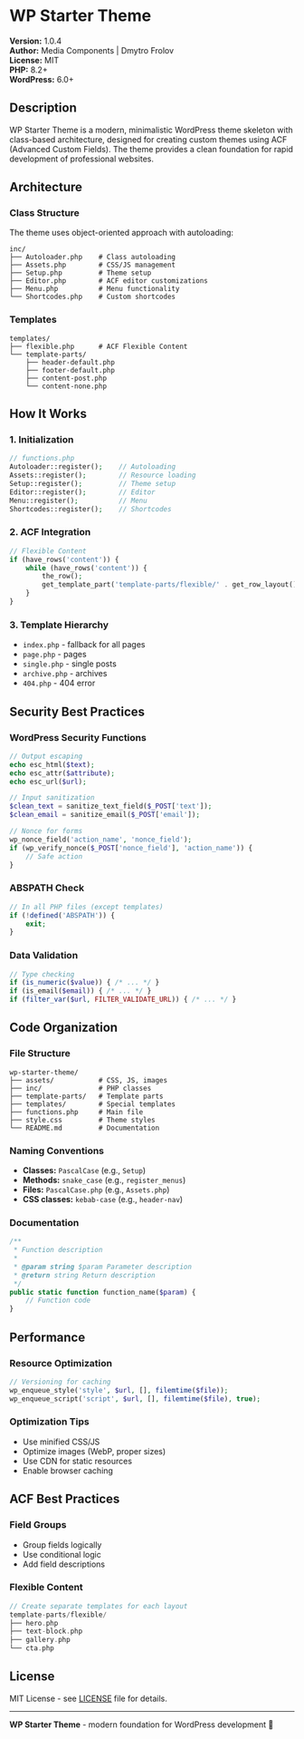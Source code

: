 # WP Starter Theme

**Version:** 1.0.4  
**Author:** Media Components | Dmytro Frolov  
**License:** MIT  
**PHP:** 8.2+  
**WordPress:** 6.0+

## Description

WP Starter Theme is a modern, minimalistic WordPress theme skeleton with class-based architecture, designed for creating custom themes using ACF (Advanced Custom Fields). The theme provides a clean foundation for rapid development of professional websites.

## Architecture

### Class Structure
The theme uses object-oriented approach with autoloading:

```
inc/
├── Autoloader.php    # Class autoloading
├── Assets.php        # CSS/JS management
├── Setup.php         # Theme setup
├── Editor.php        # ACF editor customizations
├── Menu.php          # Menu functionality
└── Shortcodes.php    # Custom shortcodes
```

### Templates
```
templates/
├── flexible.php      # ACF Flexible Content
└── template-parts/
    ├── header-default.php
    ├── footer-default.php
    ├── content-post.php
    └── content-none.php
```

## How It Works

### 1. Initialization
```php
// functions.php
Autoloader::register();    // Autoloading
Assets::register();        // Resource loading
Setup::register();         // Theme setup
Editor::register();        // Editor
Menu::register();          // Menu
Shortcodes::register();    // Shortcodes
```

### 2. ACF Integration
```php
// Flexible Content
if (have_rows('content')) {
    while (have_rows('content')) {
        the_row();
        get_template_part('template-parts/flexible/' . get_row_layout());
    }
}
```

### 3. Template Hierarchy
- `index.php` - fallback for all pages
- `page.php` - pages
- `single.php` - single posts
- `archive.php` - archives
- `404.php` - 404 error

## Security Best Practices

### WordPress Security Functions
```php
// Output escaping
echo esc_html($text);
echo esc_attr($attribute);
echo esc_url($url);

// Input sanitization
$clean_text = sanitize_text_field($_POST['text']);
$clean_email = sanitize_email($_POST['email']);

// Nonce for forms
wp_nonce_field('action_name', 'nonce_field');
if (wp_verify_nonce($_POST['nonce_field'], 'action_name')) {
    // Safe action
}
```

### ABSPATH Check
```php
// In all PHP files (except templates)
if (!defined('ABSPATH')) {
    exit;
}
```

### Data Validation
```php
// Type checking
if (is_numeric($value)) { /* ... */ }
if (is_email($email)) { /* ... */ }
if (filter_var($url, FILTER_VALIDATE_URL)) { /* ... */ }
```

## Code Organization

### File Structure
```
wp-starter-theme/
├── assets/           # CSS, JS, images
├── inc/              # PHP classes
├── template-parts/   # Template parts
├── templates/        # Special templates
├── functions.php     # Main file
├── style.css         # Theme styles
└── README.md         # Documentation
```

### Naming Conventions
- **Classes:** `PascalCase` (e.g., `Setup`)
- **Methods:** `snake_case` (e.g., `register_menus`)
- **Files:** `PascalCase.php` (e.g., `Assets.php`)
- **CSS classes:** `kebab-case` (e.g., `header-nav`)

### Documentation
```php
/**
 * Function description
 *
 * @param string $param Parameter description
 * @return string Return description
 */
public static function function_name($param) {
    // Function code
}
```

## Performance

### Resource Optimization
```php
// Versioning for caching
wp_enqueue_style('style', $url, [], filemtime($file));
wp_enqueue_script('script', $url, [], filemtime($file), true);
```

### Optimization Tips
- Use minified CSS/JS
- Optimize images (WebP, proper sizes)
- Use CDN for static resources
- Enable browser caching

## ACF Best Practices

### Field Groups
- Group fields logically
- Use conditional logic
- Add field descriptions

### Flexible Content
```php
// Create separate templates for each layout
template-parts/flexible/
├── hero.php
├── text-block.php
├── gallery.php
└── cta.php
```


## License

MIT License - see [LICENSE](LICENSE) file for details.

---

**WP Starter Theme** - modern foundation for WordPress development 🚀
